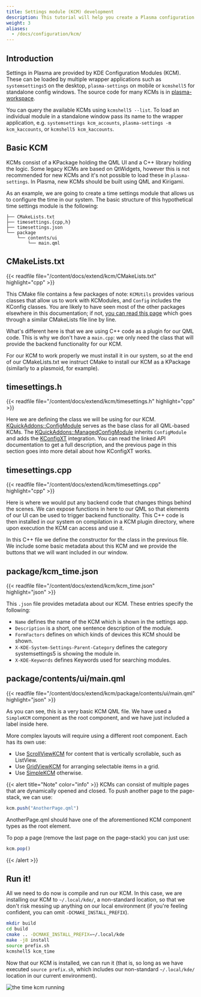```yaml
---
title: Settings module (KCM) development
description: This tutorial will help you create a Plasma configuration module.
weight: 3
aliases:
  - /docs/configuration/kcm/
---
```


## Introduction

Settings in Plasma are provided by KDE Configuration Modules (KCM). These can be loaded by multiple wrapper applications
such as `systemsettings5` on the desktop, `plasma-settings` on mobile or `kcmshell5` for standalone config windows.
The source code for many KCMs is in [plasma-workspace](https://invent.kde.org/plasma/plasma-workspace/-/tree/master/kcms).

You can query the available KCMs using `kcmshell5 --list`. To load an individual module in a standalone window pass its
name to the wrapper application, e.g. `systemsettings kcm_accounts`, `plasma-settings -m kcm_kaccounts`, or `kcmshell5 kcm_kaccounts`.

## Basic KCM

KCMs consist of a KPackage holding the QML UI and a C++ library holding the logic. Some legacy KCMs are based on QtWidgets,
however this is not recommended for new KCMs and it's not possible to load these in `plasma-settings`. In Plasma, new KCMs should be built using QML and Kirigami.

As an example, we are going to create a time settings module that allows us to configure the time in our system.
The basic structure of this hypothetical time settings module is the following:


```
├── CMakeLists.txt
├── timesettings.{cpp,h}
├── timesettings.json
└── package
    └── contents/ui
        └── main.qml
```


## CMakeLists.txt

{{< readfile file="/content/docs/extend/kcm/CMakeLists.txt" highlight="cpp" >}}

This CMake file contains a few packages of note: `KCMUtils` provides various classes that allow us to work with KCModules, and `Config` includes the KConfig classes. You are likely to have seen most of the other packages elsewhere in this documentation; if not, [you can read this page](../../kirigami/advanced-understanding_cmakelists) which goes through a similar CMakeLists file line by line.

What's different here is that we are using C++ code as a plugin for our QML code. This is why we don't have a `main.cpp`: we only need the class that will provide the backend functionality for our KCM.

For our KCM to work properly we must install it in our system, so at the end of our CMakeLists.txt we instruct CMake to install our KCM as a KPackage (similarly to a plasmoid, for example).

## timesettings.h

{{< readfile file="/content/docs/extend/kcm/timesettings.h" highlight="cpp" >}}

Here we are defining the class we will be using for our KCM.
[KQuickAddons::ConfigModule](docs:kdeclarative;KQuickAddons::ConfigModule)
serves as the base class for all QML-based KCMs. The
[KQuickAddons::ManagedConfigModule](docs:kdeclarative;KQuickAddons::ManagedConfigModule) inherits `ConfigModule` and adds the [KConfigXT](../kconfig_xt) integration.
You can read the linked API documentation to get a full description, and the previous page in this section goes into more detail about how KConfigXT works.

## timesettings.cpp

{{< readfile file="/content/docs/extend/kcm/timesettings.cpp" highlight="cpp" >}}

Here is where we would put any backend code that changes things behind the scenes. We can expose functions in here to our QML so that elements of our UI can be used to trigger backend functionality. This C++ code is then installed in our system on compilation in a KCM plugin directory, where upon execution the KCM can access and use it.

In this C++ file we define the constructor for the class in the previous file. We include some basic metadata about this KCM and we provide the buttons that we will want included in our window.

## package/kcm_time.json

{{< readfile file="/content/docs/extend/kcm/kcm_time.json" highlight="json" >}}

This `.json` file provides metadata about our KCM. These entries specify the following:

* `Name` defines the name of the KCM which is shown in the settings app.
* `Description` is a short, one sentence description of the module.
* `FormFactors` defines on which kinds of devices this KCM should be shown.
* `X-KDE-System-Settings-Parent-Category` defines the category systemsettings5 is showing the module in.
* `X-KDE-Keywords` defines Keywords used for searching modules.

## package/contents/ui/main.qml

{{< readfile file="/content/docs/extend/kcm/package/contents/ui/main.qml" highlight="json" >}}

As you can see, this is a very basic KCM QML file. We have used a `SimpleKCM` component as the root component, and we have just included a label inside here.

More complex layouts will require using a different root component. Each has its own use:

 - Use [ScrollViewKCM](docs:kdeclarative;org::kde::kcm::ScrollViewKCM) for content that is vertically scrollable, such as ListView.
 - Use [GridViewKCM](docs:kdeclarative;org::kde::kcm::GridViewKCM) for arranging selectable items in a grid.
 - Use [SimpleKCM](docs:kdeclarative;org::kde::kcm::SimpleKCM) otherwise.

{{< alert title="Note" color="info" >}}
KCMs can consist of multiple pages that are dynamically opened and closed. To push another page to the page-stack, we can use:

```js
kcm.push("AnotherPage.qml")
```

AnotherPage.qml should have one of the aforementioned KCM component types as the root element. 

To pop a page (remove the last page on the page-stack) you can just use:

```js
kcm.pop()
```
{{< /alert >}}

## Run it!

All we need to do now is compile and run our KCM.
In this case, we are installing our KCM to `~/.local/kde/`, a non-standard location, so that we don't risk messing up anything on our local environment (if you're feeling confident, you can omit `-DCMAKE_INSTALL_PREFIX`).

```bash
mkdir build
cd build
cmake .. -DCMAKE_INSTALL_PREFIX=~/.local/kde
make -j8 install
source prefix.sh
kcmshell5 kcm_time
```

Now that our KCM is installed, we can run it (that is, so long as we have executed `source prefix.sh`, which includes our non-standard `~/.local/kde/` location in our current environment).

![the time kcm running](./screenshot-kcm.png)
